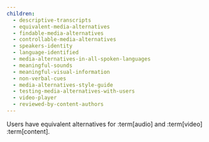 ```yaml
---
children:
  - descriptive-transcripts
  - equivalent-media-alternatives
  - findable-media-alternatives
  - controllable-media-alternatives
  - speakers-identity
  - language-identified
  - media-alternatives-in-all-spoken-languages
  - meaningful-sounds
  - meaningful-visual-information
  - non-verbal-cues
  - media-alternatives-style-guide
  - testing-media-alternatives-with-users
  - video-player
  - reviewed-by-content-authors
---
```


Users have equivalent alternatives for :term[audio] and :term[video] :term[content].